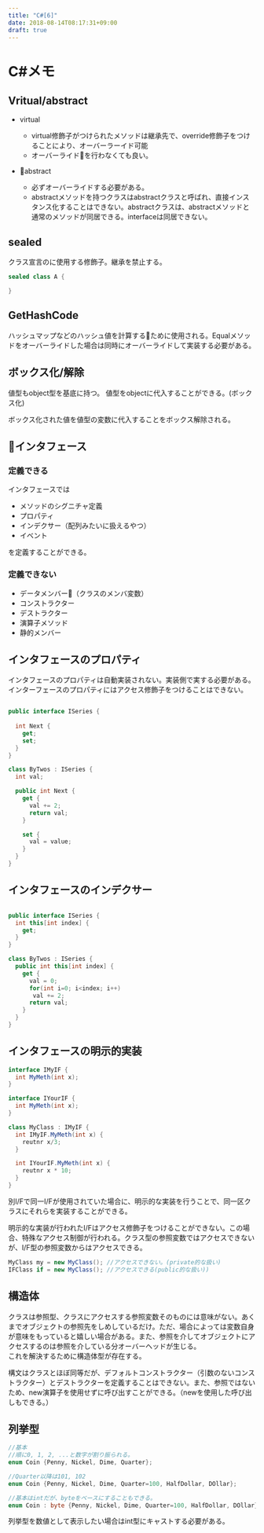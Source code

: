 ```yaml
---
title: "C#[6]"
date: 2018-08-14T08:17:31+09:00
draft: true
---
```


# C#メモ

## Vritual/abstract

- virtual
  - virtual修飾子がつけられたメソッドは継承先で、override修飾子をつけることにより、オーバーラーイド可能
  - オーバーライドを行わなくても良い。

- abstract
  - 必ずオーバーライドする必要がある。
  - abstractメソッドを持つクラスはabstractクラスと呼ばれ、直接インスタンス化することはできない。abstractクラスは、abstractメソッドと通常のメソッドが同居できる。interfaceは同居できない。

## sealed

クラス宣言のに使用する修飾子。継承を禁止する。

```C#
sealed class A {

}
```

## GetHashCode

ハッシュマップなどのハッシュ値を計算するために使用される。Equalメソッドをオーバーライドした場合は同時にオーバーライドして実装する必要がある。

## ボックス化/解除

値型もobject型を基底に持つ。
値型をobjectに代入することができる。(ボックス化)

ボックス化された値を値型の変数に代入することをボックス解除される。

## インタフェース

### 定義できる

インタフェースでは

- メソッドのシグニチャ定義
- プロパティ
- インデクサー（配列みたいに扱えるやつ）
- イベント

を定義することができる。

### 定義できない

- データメンバー（クラスのメンバ変数）
- コンストラクター
- デストラクター
- 演算子メソッド
- 静的メンバー

## インタフェースのプロパティ

インタフェースのプロパティは自動実装されない。実装側で実する必要がある。
インターフェースのプロパティにはアクセス修飾子をつけることはできない。

```C#

public interface ISeries {
  
  int Next {
    get;
    set;
  }
}

class ByTwos : ISeries {
  int val;

  public int Next {
    get {
      val += 2;
      return val;
    }

    set {
      val = value;
    }
  }
}

```

## インタフェースのインデクサー

```C#

public interface ISeries {
  int this[int index] {
    get;
  }
}

class ByTwos : ISeries {
  public int this[int index] {
    get {
      val = 0;
      for(int i=0; i<index; i++)
       val += 2;
      return val;
    }
  }
}

```

## インタフェースの明示的実装

```C#
interface IMyIF {
  int MyMeth(int x);
}

interface IYourIF {
  int MyMeth(int x);
}

class MyClass : IMyIF {
  int IMyIF.MyMeth(int x) {
    reutnr x/3;
  }

  int IYourIF.MyMeth(int x) {
    reutnr x * 10;
  }
}
```

別I/Fで同一I/Fが使用されていた場合に、明示的な実装を行うことで、同一区クラスにそれらを実装することができる。

明示的な実装が行われたI/Fはアクセス修飾子をつけることができない。この場合、特殊なアクセス制御が行われる。クラス型の参照変数ではアクセスできないが、I/F型の参照変数からはアクセスできる。

```C#
MyClass my = new MyClass(); //アクセスできない。(private的な扱い)
IFClass if = new MyClass(); //アクセスできる(public的な扱い))
```

## 構造体

クラスは参照型、クラスにアクセスする参照変数そのものには意味がない。あくまでオブジェクトの参照先をしめしているだけ。ただ、場合によっては変数自身が意味をもっていると嬉しい場合がある。また、参照を介してオブジェクトにアクセスするのは参照を介している分オーバーヘッドが生じる。  
これを解決するために構造体型が存在する。

構文はクラスとほぼ同等だが、デフォルトコンストラクター（引数のないコンストラクター）とデストラクターを定義することはできない。また、参照ではないため、new演算子を使用せずに呼び出すことができる。（newを使用した呼び出しもできる。）

## 列挙型

```C#
//基本
//順に0, 1, 2, ...と数字が割り振られる。
enum Coin {Penny, Nickel, Dime, Quarter};

//Quarter以降は101, 102
enum Coin {Penny, Nickel, Dime, Quarter=100, HalfDollar, DOllar};

//基本はintだが、byteをベースにすることもできる。
enum Coin : byte {Penny, Nickel, Dime, Quarter=100, HalfDollar, DOllar};

```

列挙型を数値として表示したい場合はint型にキャストする必要がある。